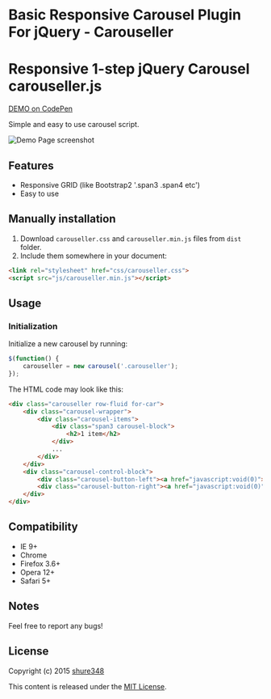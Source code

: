 # Basic Responsive Carousel Plugin For jQuery - Carouseller
Responsive 1-step jQuery Carousel
carouseller.js
==============
<a href="http://codepen.io/shure348/pen/xGPgwo">DEMO on CodePen</a>


Simple and easy to use carousel script.

![Demo Page screenshot](http://i.imgur.com/fABgcwF.jpg)

## Features

* Responsive GRID (like Bootstrap2 '.span3 .span4 etc')
* Easy to use




## Manually installation

1. Download `carouseller.css` and `carouseller.min.js` files from `dist` folder.
2. Include them somewhere in your document:

  ```html
<link rel="stylesheet" href="css/carouseller.css">
<script src="js/carouseller.min.js"></script>
  ```

## Usage

### Initialization

Initialize a new carousel by running:
```js
$(function() {
	carouseller = new carousel('.carouseller');
});
```
The HTML code may look like this:
```html
<div class="carouseller row-fluid for-car"> 
	<div class="carousel-wrapper"> 
		<div class="carousel-items"> 
			<div class="span3 carousel-block">
				<h2>1 item</h2>
			</div>
			...
		</div>
	</div>
	<div class="carousel-control-block">
		<div class="carousel-button-left"><a href="javascript:void(0)">‹</a></div> 
		<div class="carousel-button-right"><a href="javascript:void(0)">›</a></div> 
	</div>
</div>
```



## Compatibility

* IE 9+
* Chrome
* Firefox 3.6+
* Opera 12+
* Safari 5+

## Notes

Feel free to report any bugs!


## License

Copyright (c) 2015 [shure348](https://github.com/shrue348/)

This content is released under the [MIT License](http://opensource.org/licenses/MIT).
